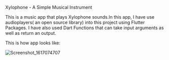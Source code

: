 
Xylophone - A Simple Musical Instrument

This is  a music app that plays Xylophone sounds.In this app, I have use audioplayers( an open source library) into this project using Flutter Packages. 
I have also used Dart Functions that can take input arguments as well as return an output.


This is how app looks like:

![Screenshot_1617074707](https://user-images.githubusercontent.com/50953026/112970688-2e0d8480-916e-11eb-8bb1-c9fc2d5a1157.png)
